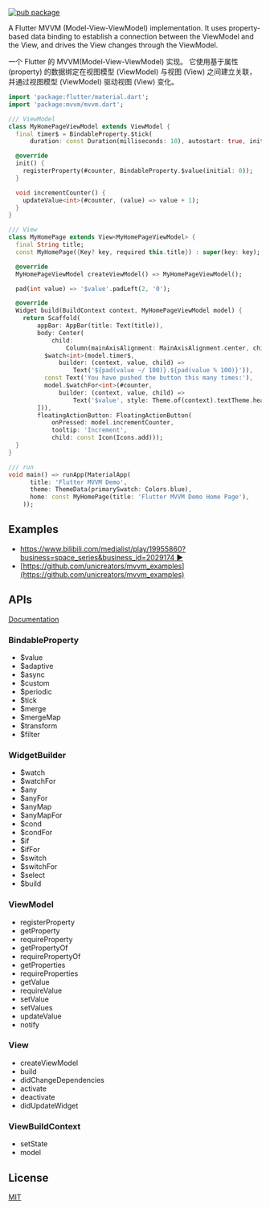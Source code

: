 
[![pub package](https://img.shields.io/pub/v/mvvm.svg)](https://pub.dev/packages/mvvm)



A Flutter MVVM (Model-View-ViewModel) implementation. It uses property-based data binding to establish a connection between the ViewModel and the View, and drives the View changes through the ViewModel.
  
  

一个 Flutter 的 MVVM(Model-View-ViewModel) 实现。 它使用基于属性 (property) 的数据绑定在视图模型 (ViewModel) 与视图 (View) 之间建立关联，并通过视图模型 (ViewModel) 驱动视图 (View) 变化。 


```dart
import 'package:flutter/material.dart';
import 'package:mvvm/mvvm.dart';

/// ViewModel
class MyHomePageViewModel extends ViewModel {
  final timer$ = BindableProperty.$tick(
      duration: const Duration(milliseconds: 10), autostart: true, initial: 0);

  @override
  init() {
    registerProperty(#counter, BindableProperty.$value(initial: 0));
  }

  void incrementCounter() {
    updateValue<int>(#counter, (value) => value + 1);
  }
}

/// View
class MyHomePage extends View<MyHomePageViewModel> {
  final String title;
  const MyHomePage({Key? key, required this.title}) : super(key: key);

  @override
  MyHomePageViewModel createViewModel() => MyHomePageViewModel();

  pad(int value) => '$value'.padLeft(2, '0');

  @override
  Widget build(BuildContext context, MyHomePageViewModel model) {    
    return Scaffold(
        appBar: AppBar(title: Text(title)),
        body: Center(
            child:
                Column(mainAxisAlignment: MainAxisAlignment.center, children: [
          $watch<int>(model.timer$,
              builder: (context, value, child) =>
                  Text('${pad(value ~/ 100)}.${pad(value % 100)}')),
          const Text('You have pushed the button this many times:'),
          model.$watchFor<int>(#counter,
              builder: (context, value, child) =>
                  Text('$value', style: Theme.of(context).textTheme.headline4))
        ])),
        floatingActionButton: FloatingActionButton(
            onPressed: model.incrementCounter,
            tooltip: 'Increment',
            child: const Icon(Icons.add)));
  }
}

/// run
void main() => runApp(MaterialApp(
      title: 'Flutter MVVM Demo',
      theme: ThemeData(primarySwatch: Colors.blue),
      home: const MyHomePage(title: 'Flutter MVVM Demo Home Page'),
    ));

```

## Examples

- [https://www.bilibili.com/medialist/play/19955860?business=space_series&business_id=2029174 :arrow_forward:](https://www.bilibili.com/medialist/play/19955860?business=space_series&business_id=2029174)
- [https://github.com/unicreators/mvvm_examples](https://github.com/unicreators/mvvm_examples)


## APIs

[Documentation](https://pub.dev/documentation/mvvm/latest/mvvm/mvvm-library.html)

### BindableProperty

- $value
- $adaptive
- $async
- $custom
- $periodic
- $tick
- $merge
- $mergeMap
- $transform
- $filter


### WidgetBuilder

- $watch
- $watchFor
- $any
- $anyFor
- $anyMap
- $anyMapFor
- $cond
- $condFor
- $if
- $ifFor
- $switch
- $switchFor
- $select
- $build


### ViewModel

- registerProperty
- getProperty
- requireProperty
- getPropertyOf
- requirePropertyOf
- getProperties
- requireProperties
- getValue
- requireValue
- setValue
- setValues
- updateValue
- notify


### View

- createViewModel
- build
- didChangeDependencies
- activate
- deactivate
- didUpdateWidget


### ViewBuildContext

- setState
- model




## License

[MIT](LICENSE)
